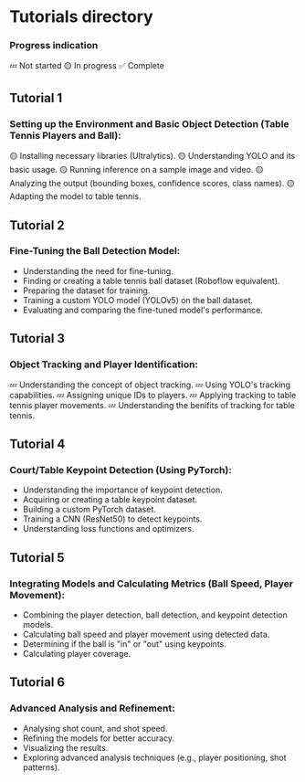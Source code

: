 # Tutorials directory
### Progress indication
💤 Not started
🟡 In progress
✅ Complete

## Tutorial 1
### Setting up the Environment and Basic Object Detection (Table Tennis Players and Ball):
🟡 Installing necessary libraries (Ultralytics).
🟡 Understanding YOLO and its basic usage.
🟡 Running inference on a sample image and video.
🟡 Analyzing the output (bounding boxes, confidence scores, class names).
🟡 Adapting the model to table tennis.

## Tutorial 2
### Fine-Tuning the Ball Detection Model:
- Understanding the need for fine-tuning.
- Finding or creating a table tennis ball dataset (Roboflow equivalent).
- Preparing the dataset for training.
- Training a custom YOLO model (YOLOv5) on the ball dataset.
- Evaluating and comparing the fine-tuned model's performance.

## Tutorial 3
### Object Tracking and Player Identification:
💤 Understanding the concept of object tracking.
💤 Using YOLO's tracking capabilities.
💤 Assigning unique IDs to players.
💤 Applying tracking to table tennis player movements.
💤 Understanding the benifits of tracking for table tennis.

## Tutorial 4
### Court/Table Keypoint Detection (Using PyTorch):
- Understanding the importance of keypoint detection.
- Acquiring or creating a table keypoint dataset.
- Building a custom PyTorch dataset.
- Training a CNN (ResNet50) to detect keypoints.
- Understanding loss functions and optimizers.

## Tutorial 5
### Integrating Models and Calculating Metrics (Ball Speed, Player Movement):
- Combining the player detection, ball detection, and keypoint detection models.
- Calculating ball speed and player movement using detected data.
- Determining if the ball is "in" or "out" using keypoints.
- Calculating player coverage.

## Tutorial 6
### Advanced Analysis and Refinement:
- Analysing shot count, and shot speed.
- Refining the models for better accuracy.
- Visualizing the results.
- Exploring advanced analysis techniques (e.g., player positioning, shot patterns).

